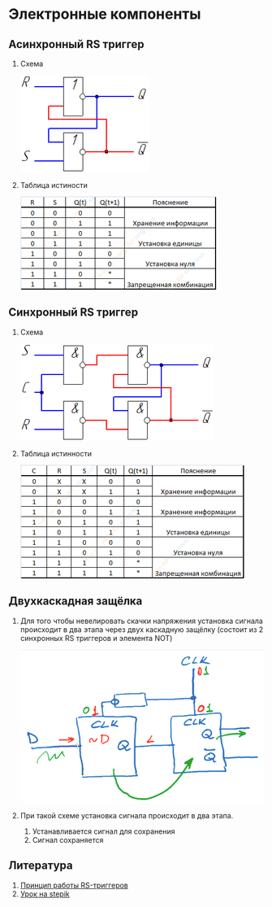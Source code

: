 # Электронные компоненты

## Асинхронный RS триггер
1. Схема

    ![RS триггер](../images/schema_asinhronnogo_RS_na_ili.gif)

1. Таблица истиности

    ![Таблица истинности](../images/tablica_istinnosti_asinhronnogo_RS_triggera.png)

## Синхронный RS триггер
1. Схема

    ![sync rs trigger](../images/shema_sinhronnogo_RS_triggera.gif)


1. Таблица истинности

    ![Таблица истинности синхронного RS триггера](../images/tablica_istinnosti_sinhronnogo_RS.png)

## Двухкаскадная защёлка
1. Для того чтобы невелировать скачки напряжения установка сигнала происходит в два этапа через двух каскадную защёлку (состоит из 2 синхронных RS триггеров и элемента NOT)

    ![Двух каскадный триггер](../images/two-cascade-trigger.png)

1. При такой схеме установка сигнала происходит в два этапа.
    1. Устанавливается сигнал для сохранения
    1. Сигнал сохраняется


## Литература
1. [Принцип работы RS-триггеров](https://h4e.ru/nizkovoltnaya-apparatura/131-printsip-raboty-rs-triggera)
1. [Урок на stepik](https://stepik.org/lesson/13482/step/6?unit=3638)
